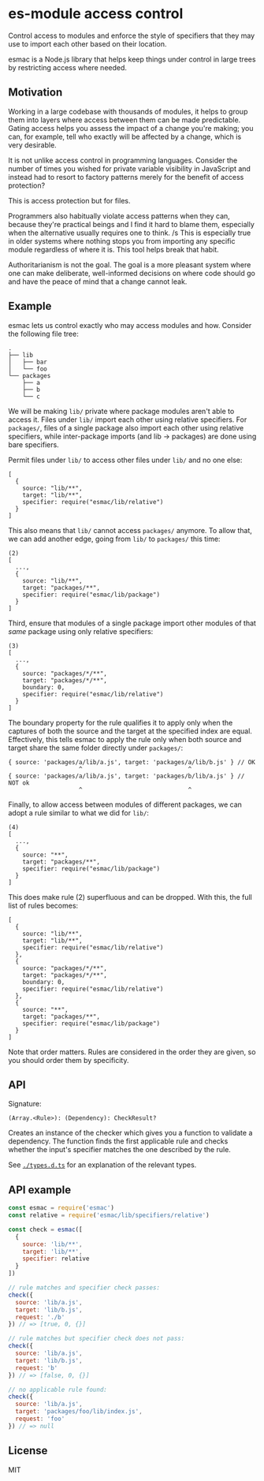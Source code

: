 # es-module access control

Control access to modules and enforce the style of specifiers that they may use
to import each other based on their location.

esmac is a Node.js library that helps keep things under control in large trees
by restricting access where needed.

## Motivation

Working in a large codebase with thousands of modules, it helps to group them
into layers where access between them can be made predictable. Gating access
helps you assess the impact of a change you're making; you can, for example,
tell who exactly will be affected by a change, which is very desirable.

It is not unlike access control in programming languages. Consider the number of
times you wished for private variable visibility in JavaScript and instead had
to resort to factory patterns merely for the benefit of access protection?

This is access protection but for files.

Programmers also habitually violate access patterns when they can, because
they're practical beings and I find it hard to blame them, especially when the
alternative usually requires one to think. /s This is especially true in older
systems where nothing stops you from importing any specific module regardless of
where it is. This tool helps break that habit.

Authoritarianism is not the goal. The goal is a more pleasant system where one
can make deliberate, well-informed decisions on where code should go and have
the peace of mind that a change cannot leak.

## Example

esmac lets us control exactly who may access modules and how. Consider the
following file tree:

    .
    ├── lib
    │   ├── bar
    │   └── foo
    └── packages
        ├── a
        ├── b
        └── c

We will be making `lib/` private where package modules aren't able to access it.
Files under `lib/` import each other using relative specifiers. For `packages/`,
files of a single package also import each other using relative specifiers,
while inter-package imports (and lib -> packages) are done using bare
specifiers.

Permit files under `lib/` to access other files under `lib/` and no one else:

    [
      {
        source: "lib/**",
        target: "lib/**",
        specifier: require("esmac/lib/relative")
      }
    ]

This also means that `lib/` cannot access `packages/` anymore. To allow that, we
can add another edge, going from `lib/` to `packages/` this time:

    (2)
    [
      ...,
      {
        source: "lib/**",
        target: "packages/**",
        specifier: require("esmac/lib/package")
      }
    ]

Third, ensure that modules of a single package import other modules of that
*same* package using only relative specifiers:

    (3)
    [
      ...,
      {
        source: "packages/*/**",
        target: "packages/*/**",
        boundary: 0,
        specifier: require("esmac/lib/relative")
      }
    ]

The boundary property for the rule qualifies it to apply only when the captures
of both the source and the target at the specified index are equal. Effectively,
this tells esmac to apply the rule only when both source and target share the
same folder directly under `packages/`:

    { source: 'packages/a/lib/a.js', target: 'packages/a/lib/b.js' } // OK
                        ^                              ^
    { source: 'packages/a/lib/a.js', target: 'packages/b/lib/a.js' } // NOT ok
                        ^                              ^

Finally, to allow access between modules of different packages, we can adopt a
rule similar to what we did for `lib/`:

    (4)
    [
      ...,
      {
        source: "**",
        target: "packages/**",
        specifier: require("esmac/lib/package")
      }
    ]

This does make rule (2) superfluous and can be dropped. With this, the full list
of rules becomes:

    [
      {
        source: "lib/**",
        target: "lib/**",
        specifier: require("esmac/lib/relative")
      },
      {
        source: "packages/*/**",
        target: "packages/*/**",
        boundary: 0,
        specifier: require("esmac/lib/relative")
      },
      {
        source: "**",
        target: "packages/**",
        specifier: require("esmac/lib/package")
      }
    ]

Note that order matters. Rules are considered in the order they are given, so
you should order them by specificity.

## API

Signature:

    (Array.<Rule>): (Dependency): CheckResult?

Creates an instance of the checker which gives you a function to validate a
dependency. The function finds the first applicable rule and checks whether the
input's specifier matches the one described by the rule.

See [`./types.d.ts`](./types.d.ts) for an explanation of the relevant types.

## API example

```javascript
const esmac = require('esmac')
const relative = require('esmac/lib/specifiers/relative')

const check = esmac([
  {
    source: 'lib/**',
    target: 'lib/**',
    specifier: relative
  }
])

// rule matches and specifier check passes:
check({
  source: 'lib/a.js',
  target: 'lib/b.js',
  request: './b'
}) // => [true, 0, {}]

// rule matches but specifier check does not pass:
check({
  source: 'lib/a.js',
  target: 'lib/b.js',
  request: 'b'
}) // => [false, 0, {}]

// no applicable rule found:
check({
  source: 'lib/a.js',
  target: 'packages/foo/lib/index.js',
  request: 'foo'
}) // => null
```

## License

MIT